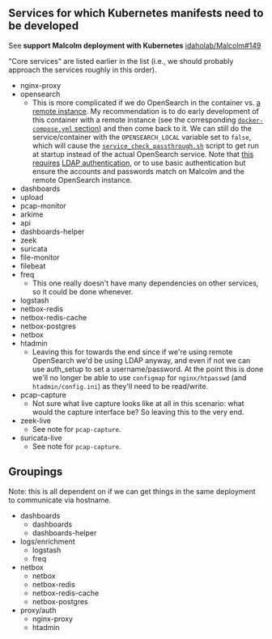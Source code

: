 ## Services for which Kubernetes manifests need to be developed

See **support Malcolm deployment with Kubernetes** [idaholab/Malcolm#149](https://github.com/idaholab/Malcolm/issues/149)

"Core services" are listed earlier in the list (i.e., we should probably approach the services roughly in this order).

* nginx-proxy
* opensearch
    - This is more complicated if we do OpenSearch in the container vs. [a remote instance](https://idaholab.github.io/Malcolm/docs/opensearch-instances.html#OpenSearchInstance). My recommendation is to do early development of this container with a remote instance (see the corresponding [`docker-compose.yml` section](https://github.com/idaholab/Malcolm/blob/0c14303f242ce1bae7e48b30ca7234c996930008/docker-compose-standalone.yml#L46-L68)) and then come back to it. We can still do the service/container with the `OPENSEARCH_LOCAL` variable set to `false`, which will cause the [`service_check_passthrough.sh`](https://github.com/idaholab/Malcolm/blob/main/shared/bin/service_check_passthrough.sh) script to get run at startup instead of the actual OpenSearch service. Note that [this requires](https://idaholab.github.io/Malcolm/docs/opensearch-instances.html#OpenSearchAuth) [LDAP authentication](https://idaholab.github.io/Malcolm/docs/authsetup.html#AuthLDAP), or to use basic authentication but ensure the accounts and passwords match on Malcolm and the remote OpenSearch instance.
* dashboards
* upload
* pcap-monitor
* arkime
* api
* dashboards-helper
* zeek
* suricata
* file-monitor
* filebeat
* freq
    - This one really doesn't have many dependencies on other services, so it could be done whenever.
* logstash
* netbox-redis
* netbox-redis-cache
* netbox-postgres
* netbox
* htadmin
    - Leaving this for towards the end since if we're using remote OpenSearch we'd be using LDAP anyway, and even if not we can use auth_setup to set a username/password. At the point this is done we'll no longer be able to use `configmap` for `nginx/htpasswd` (and `htadmin/config.ini`) as they'll need to be read/write.
* pcap-capture
    - Not sure what live capture looks like at all in this scenario: what would the capture interface be? So leaving this to the very end.
* zeek-live
    - See note for `pcap-capture`.
* suricata-live
    - See note for `pcap-capture`.
    
## Groupings

Note: this is all dependent on if we can get things in the same deployment to communicate via hostname.

* dashboards
  - dashboards
  - dashboards-helper
* logs/enrichment
  - logstash
  - freq
* netbox
  - netbox
  - netbox-redis
  - netbox-redis-cache
  - netbox-postgres
* proxy/auth
  - nginx-proxy
  - htadmin
